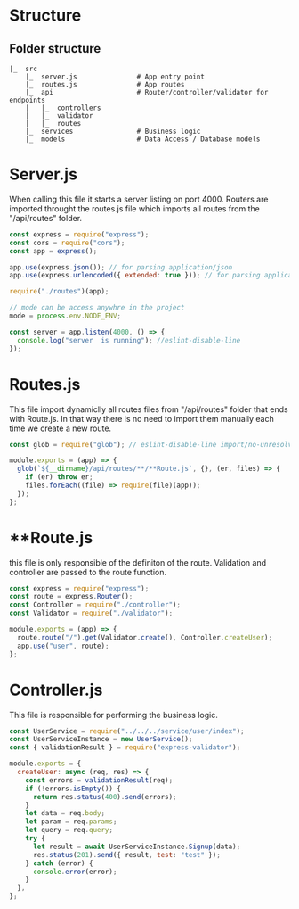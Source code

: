 # Structure

## Folder structure

    |_  src
        |_  server.js               # App entry point
        |_  routes.js               # App routes
        |_  api                     # Router/controller/validator for endpoints
        |   |_  controllers
        |   |_  validator
        |   |_  routes
        |_  services                # Business logic
        |_  models                  # Data Access / Database models

# Server.js

When calling this file it starts a server listing on port 4000. Routers are imported throught the routes.js file which imports all routes from the "/api/routes" folder.

```javascript
const express = require("express");
const cors = require("cors");
const app = express();

app.use(express.json()); // for parsing application/json
app.use(express.urlencoded({ extended: true })); // for parsing application/x-www-form-urlencoded

require("./routes")(app);

// mode can be access anywhre in the project
mode = process.env.NODE_ENV;

const server = app.listen(4000, () => {
  console.log("server  is running"); //eslint-disable-line
});
```

# Routes.js

This file import dynamiclly all routes files from "/api/routes" folder that ends with Route.js. In that way there is no need to import them manually each time we create a new route.

```javascript
const glob = require("glob"); // eslint-disable-line import/no-unresolved

module.exports = (app) => {
  glob(`${__dirname}/api/routes/**/**Route.js`, {}, (er, files) => {
    if (er) throw er;
    files.forEach((file) => require(file)(app));
  });
};
```

# \*\*Route.js

this file is only responsible of the definiton of the route. Validation and controller are passed to the route function.

```javascript
const express = require("express");
const route = express.Router();
const Controller = require("./controller");
const Validator = require("./validator");

module.exports = (app) => {
  route.route("/").get(Validator.create(), Controller.createUser);
  app.use("user", route);
};
```

# Controller.js

This file is responsible for performing the business logic.

```javascript
const UserService = require("../../../service/user/index");
const UserServiceInstance = new UserService();
const { validationResult } = require("express-validator");

module.exports = {
  createUser: async (req, res) => {
    const errors = validationResult(req);
    if (!errors.isEmpty()) {
      return res.status(400).send(errors);
    }
    let data = req.body;
    let param = req.params;
    let query = req.query;
    try {
      let result = await UserServiceInstance.Signup(data);
      res.status(201).send({ result, test: "test" });
    } catch (error) {
      console.error(error);
    }
  },
};
```
